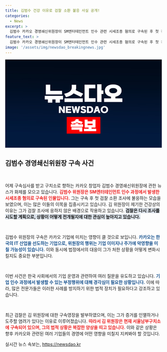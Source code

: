 ```yaml
---
title: 김범수 건강 이유로 검찰 소환 불응 사실 공개!
categories:
  - News
excerpt: >
  김범수 카카오 경영쇄신위원장이 SM엔터테인먼트 인수 관련 시세조종 혐의로 구속된 후 첫 검찰 조사에 불응했습니다. 건강 문제를 이유로 제출한 불출석 사유서에 검찰은 재조사 시도 의사를 밝혔습니다.
feature_text: >
  김범수 카카오 경영쇄신위원장이 SM엔터테인먼트 인수 관련 시세조종 혐의로 구속된 후 첫 검찰 조사에 불응했습니다. 건강 문제를 이유로 제출한 불출석 사유서에 검찰은 재조사 시도 의사를 밝혔습니다.
image: '/assets/img/newsdao_breakingnews.jpg'
---
```


<p><img src="/assets/img/newsdao_breakingnews.jpg" alt="ontimetimes 속보" /></p>

<h2 data-ke-size="size26">김범수 경영쇄신위원장 구속 사건</h2>

<p data-ke-size="size16">&nbsp;</p>

<p>어제 구속심사를 받고 구치소로 향하는 카카오 창업자 김범수 경영쇄신위원장에 관한 뉴스가 화제를 모으고 있습니다. <b><span style="color: #ee2323;">김범수 위원장은 SM엔터테인먼트 인수 과정에서 발생한 시세조종 혐의로 구속된 인물입니다.</span></b> 그는 구속 후 첫 검찰 소환 조사에 불응하는 모습을 보였으며, 이는 많은 이들의 이목을 집중시키고 있습니다. 김 위원장이 제기한 건강상의 이유는 그가 검찰 조사에 응하지 않은 배경으로 작용하고 있습니다. <b><span style="background-color: #21538527;">검찰은 다시 조사를 시도할 계획으로, 상황이 어떻게 전개될지에 대한 관심이 높아지고 있습니다.</span></b></p>

<p data-ke-size="size16">&nbsp;</p>

<p>김범수 위원장의 구속은 카카오 기업에 미치는 영향이 클 것으로 보입니다. <b><span style="color: #1a5490;">카카오는 한국의 IT 산업을 선도하는 기업으로, 위원장의 행위는 기업 이미지나 주가에 악영향을 미칠 가능성이 있습니다.</span></b> 이와 동시에 법정에서의 대응이 그가 처한 상황을 어떻게 변화시킬지도 중요한 부분입니다. </p>

<p data-ke-size="size16">&nbsp;</p>

<p>이번 사건은 한국 사회에서의 기업 운영과 관련하여 여러 질문을 유도하고 있습니다. <b><span style="color: #1a5490;">기업 인수 과정에서 발생할 수 있는 부정행위에 대해 경각심이 필요한 상황입니다.</span></b> 이에 따라, 많은 전문가들은 이러한 사례를 방지하기 위한 법적 장치가 필요하다고 강조하고 있습니다. </p>

<p data-ke-size="size16">&nbsp;</p>

<p>최근 검찰은 김 위원장에 대한 구속영장을 발부하였으며, 이는 그가 증거를 인멸하거나 도주할 염려가 있다는 이유로 이루어졌습니다. <b><span style="color: #ee2323;">따라서 김 위원장은 현재 서울남부구치소에 구속되어 있으며, 그의 법적 상황은 복잡한 양상을 띠고 있습니다.</span></b> 이와 같은 상황은 향후 카카오와 관련된 여러 기업들의 경영에 어떤 영향을 미칠지 지켜봐야 할 것입니다.</p>
실시간 뉴스 속보는, <a href="https://newsdao.kr" rel="dofollow">https://newsdao.kr</a>


